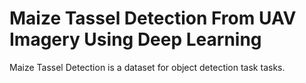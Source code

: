 # Maize Tassel Detection From UAV Imagery Using Deep Learning

Maize Tassel Detection is a dataset for object detection task tasks.